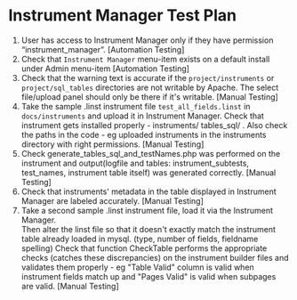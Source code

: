 # Instrument Manager Test Plan

1. User has access to Instrument Manager only if they have permission “instrument_manager”.
   [Automation Testing]
2. Check that `Instrument Manager` menu-item exists on a default install under Admin menu-item 
   [Automation Testing]
3. Check that the warning text is accurate if the `project/instruments` or `project/sql_tables` directories are not writable by Apache. The select file/upload panel should only be there if it's writable.
   [Manual Testing]
4. Take the sample .linst instrument file `test_all_fields.linst` in `docs/instruments` and upload it in Instrument Manager.
Check that instrument gets installed properly - instruments/ tables_sql/ . 
Also check the paths in the code - eg uploaded instruments in the instruments directory with right permissions.
   [Manual Testing]
5. Check generate_tables_sql_and_testNames.php was performed on the instrument and output(logfile and tables: instrument_subtests, test_names, instrument table itself) was generated correctly.
   [Manual Testing]
6. Check that instruments' metadata in the table displayed in Instrument Manager are labeled accurately.
   [Manual Testing]
7. Take a second sample .linst instrument file, load it via the Instrument Manager.  
Then alter the linst file so that it doesn't exactly match the instrument table already loaded in mysql.  (type, number of fields, fieldname spelling)
Check that function CheckTable performs the appropriate checks (catches these discrepancies) on the instrument builder files and validates them properly - 
eg "Table Valid" column is valid when instrument fields match up and "Pages Valid" is valid when subpages are valid.
   [Manual Testing]
